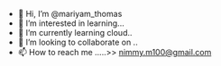 - 👋 Hi, I’m @mariyam_thomas
- 👀 I’m interested in learning...
- 🌱 I’m currently learning cloud..
- 💞️ I’m looking to collaborate on ..
- 📫 How to reach me .....>> nimmy.m100@gmail.com

<!---
nimmyjinto/nimmyjinto is a ✨ special ✨ repository because its `README.md` (this file) appears on your GitHub profile.
You can click the Preview link to take a look at your changes.
--->
